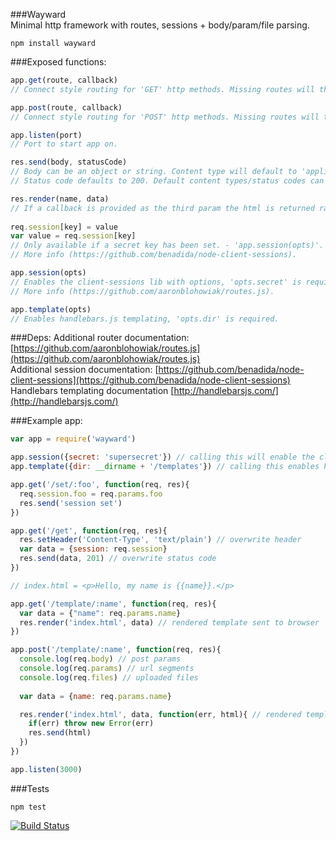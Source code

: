 ###Wayward  
Minimal http framework with routes, sessions + body/param/file parsing.  

```npm install wayward```

###Exposed functions:  
```javascript
app.get(route, callback)
// Connect style routing for 'GET' http methods. Missing routes will throw a 404.  

app.post(route, callback)
// Connect style routing for 'POST' http methods. Missing routes will throw a 404.  

app.listen(port)
// Port to start app on.  

res.send(body, statusCode)
// Body can be an object or string. Content type will default to 'application/json' or 'text/html' respectivly. 
// Status code defaults to 200. Default content types/status codes can be overwritten, both fields are optional.  

res.render(name, data)  
// If a callback is provided as the third param the html is returned rather than being sent to the browser.
 
req.session[key] = value
var value = req.session[key]
// Only available if a secret key has been set. - 'app.session(opts)'.
// More info (https://github.com/benadida/node-client-sessions).  

app.session(opts)
// Enables the client-sessions lib with options, 'opts.secret' is required.
// More info (https://github.com/aaronblohowiak/routes.js).  

app.template(opts)
// Enables handlebars.js templating, 'opts.dir' is required. 
```  

###Deps:
Additional router documentation: [https://github.com/aaronblohowiak/routes.js](https://github.com/aaronblohowiak/routes.js)  
Additional session documentation: [https://github.com/benadida/node-client-sessions](https://github.com/benadida/node-client-sessions)  
Handlebars templating documentation [http://handlebarsjs.com/](http://handlebarsjs.com/)

###Example app:  
```javascript
var app = require('wayward')

app.session({secret: 'supersecret'}) // calling this will enable the client-sessions lib
app.template({dir: __dirname + '/templates'}) // calling this enables handlebars.js templating

app.get('/set/:foo', function(req, res){
  req.session.foo = req.params.foo
  res.send('session set')
})

app.get('/get', function(req, res){
  res.setHeader('Content-Type', 'text/plain') // overwrite header
  var data = {session: req.session}
  res.send(data, 201) // overwrite status code
})

// index.html = <p>Hello, my name is {{name}}.</p>

app.get('/template/:name', function(req, res){
  var data = {"name": req.params.name}
  res.render('index.html', data) // rendered template sent to browser
})

app.post('/template/:name', function(req, res){
  console.log(req.body) // post params
  console.log(req.params) // url segments
  console.log(req.files) // uploaded files
  
  var data = {name: req.params.name}

  res.render('index.html', data, function(err, html){ // rendered template in callback
    if(err) throw new Error(err)
    res.send(html)
  })
})

app.listen(3000)
```  

###Tests  
```
npm test
```  

[![Build Status](https://secure.travis-ci.org/bradleyg/wayward.png)](http://travis-ci.org/bradleyg/wayward)